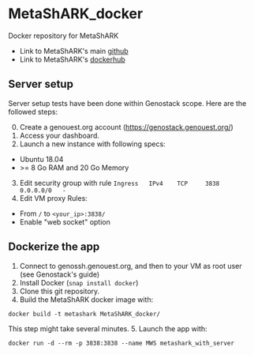 # MetaShARK_docker
Docker repository for MetaShARK

* Link to MetaShARK's main [github](https://github.com/earnaud/MetaShARK-v2/tree/dev)
* Link to MetaShARK's [dockerhub](https://hub.docker.com/r/eliearnaud/metashark)

## Server setup

Server setup tests have been done within Genostack scope. Here are the followed steps:

0. Create a genouest.org account (https://genostack.genouest.org/)
1. Access your dashboard.
2. Launch a new instance with following specs:
  * Ubuntu 18.04
  * \>= 8 Go RAM and 20 Go Memory
3. Edit security group with rule `Ingress 	IPv4 	TCP 	3838 	0.0.0.0/0 	- ` 
4. Edit VM proxy Rules:
  * From `/` to `<your_ip>:3838/`
  * Enable "web socket" option

## Dockerize the app

1. Connect to genossh.genouest.org, and then to your VM as root user (see Genostack's guide)
2. Install Docker (`snap install docker`)
3. Clone this git repository.
4. Build the MetaShARK docker image with:
```
docker build -t metashark MetaShARK_docker/
```
This step might take several minutes.
5. Launch the app with: 
```
docker run -d --rm -p 3838:3838 --name MWS metashark_with_server
```
